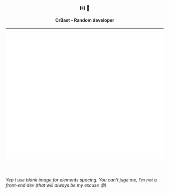 
<h3 align="center">Hi 👋</h3>

<h4 align="center">CrBast - Random developer</h4>

---

<img src="links.svg" width="800" height="400">

<br>
<br>
<br>

<h6>Yep I use blank image for elements spacing. You can't juge me, I'm not a front-end dev (that will always be my excuse 😜)</h6>
